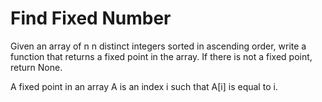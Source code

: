 # Find Fixed Number

Given an array of
n
n
distinct integers sorted in ascending order, write a function that returns a fixed point in the array. If there is not a
fixed point, return None.

A fixed point in an array A is an index i such that A[i] is equal to i.

